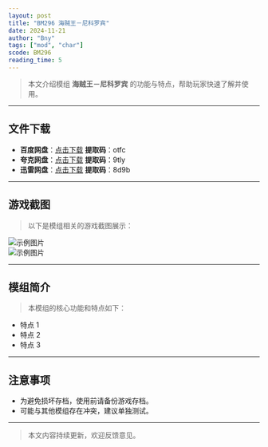 ```yaml
---
layout: post
title: "BM296 海贼王－尼科罗宾"
date: 2024-11-21
author: "Bny"
tags: ["mod", "char"]
scode: BM296
reading_time: 5
---
```


> 本文介绍模组 **海贼王－尼科罗宾** 的功能与特点，帮助玩家快速了解并使用。

---





## 文件下载
- **百度网盘**：[点击下载](https://pan.baidu.com/s/1Q2LxpgZoSYYwVRKYEiTzcA?pwd=otfc)  **提取码**：otfc  
- **夸克网盘**：[点击下载](https://pan.quark.cn/s/d86a962d95fb?pwd=9tly)  **提取码**：9tly  
- **迅雷网盘**：[点击下载](https://pan.xunlei.com/s/VOCCbSjTQJ_cTl6Fsent-0maA1?pwd=8d9b)  **提取码**：8d9b  

---

## 游戏截图
> 以下是模组相关的游戏截图展示：

![示例图片](https://example.com/screenshot1.jpg)  
![示例图片](https://example.com/screenshot2.jpg)

---

## 模组简介
> 本模组的核心功能和特点如下：
- 特点 1
- 特点 2
- 特点 3

---

## 注意事项
- 为避免损坏存档，使用前请备份游戏存档。
- 可能与其他模组存在冲突，建议单独测试。

---

> 本文内容持续更新，欢迎反馈意见。
